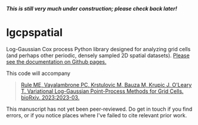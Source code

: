 ***This is still very much under construction; please check back later!***


# lgcpspatial

Log-Gaussian Cox process Python library designed for analyzing grid cells (and perhaps other periodic, densely sampled 2D spatial datasets).
[Please see the documentation on Github pages.](https://michaelerule.github.io/lgcpspatial/index.html)


This code will accompany

> [Rule ME, Vayalambrone PC, Krstulovic M, Bauza M, Krupic J, O'Leary T. Variational Log-Gaussian Point-Process Methods for Grid Cells. bioRxiv. 2023:2023-03.](https://www.biorxiv.org/content/10.1101/2023.03.18.533177v1.abstract)

This manuscript has not yet been peer-reviewed. Do get in touch if you find errors, or if you notice places where I've failed to cite relevant prior work. 

